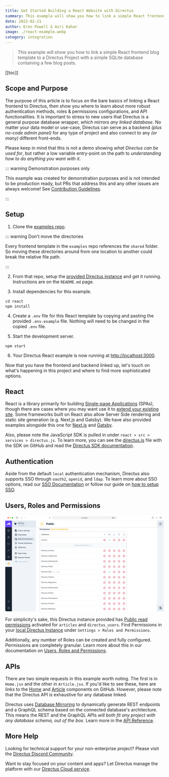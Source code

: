 ```yaml
---
title: Get Started Building a React Website with Directus
summary: This example will show you how to link a simple React frontend blog template to a Directus Project with a simple SQLite database containing a few blog posts.
date: 2022-02-21
author: Eron Powell & Azri Kahar
image: ./react-example.webp
category: integration
---
```


> This example will show you how to link a simple React frontend blog template to a Directus Project with a simple SQLite database containing a few blog posts.

[[toc]]

## Scope and Purpose

The purpose of this article is to focus on the bare basics of linking a React frontend to Directus, then show you where to learn about more robust authentication methods, roles & permissions configurations, and API functionalities. It is important to stress to new users that Directus is a general purpose database wrapper, _which mirrors any linked database_. No matter your data model or use-case, Directus can serve as a backend _(plus no-code admin panel)_ for any type of project and also connect to any _(or many)_ different front-ends.

Please keep in mind that this is not a demo showing _what Directus can be used for_, but rather a low variable entry-point on the path to _understanding how to do anything you want with it_.

::: warning Demonstration purposes only

This example was created for demonstration purposes and is not intended to be production ready, but PRs that address this and any other issues are always welcome! See [Contribution Guidelines](https://docs.directus.io/contributing/introduction/).

:::

## Setup

1. Clone the [examples repo](https://github.com/directus/examples).

::: warning Don't move the directories

Every frontend template in the `examples` repo references the `shared` folder. So moving these directories around from one location to another could break the relative file path.

:::

2. From that repo, setup the [provided Directus instance](https://github.com/directus/examples/tree/main/directus) and get it running. Instructions are on the `README.md` page.

3. Install dependencies for this example.

```
cd react
npm install
```

4. Create a `.env` file for this React template by copying and pasting the provided `.env.example` file. Nothing will need to be changed in the copied `.env` file.

5. Start the development server.

```
npm start
```

6. Your Directus React example is now running at <http://localhost:3000>.

Now that you have the frontend and backend linked up, let's touch on what's happening in this project and where to find more sophisticated options.

## React

React is a library primarily for building [Single-page Applications](https://reactjs.org/) (SPAs), though there are cases where you may want use it to [extend your existing site](https://reactjs.org/docs/add-react-to-a-website.html). Some frameworks built on React also allow Server Side rendering and static site generation (e.g. Next.js and Gatsby). We have also provided examples alongside this one for [Next.js](https://github.com/directus/examples/tree/main/nextjs) and [Gatsby](https://github.com/directus/examples/tree/main/gatsby).

Also, please note the JavaScript SDK is pulled in under `react > src > services > directus.js`. To learn more, you can see the [directus.js](https://github.com/directus/examples/blob/main/react/src/services/directus.js) file with the SDK on GitHub and read the [Directus SDK documentation](https://docs.directus.io/reference/sdk/).

## Authentication

Aside from the default `local` authentication mechanism, Directus also supports SSO through `oauth2`, `openid`, and `ldap`. To learn more about SSO options, read our [SSO Documentation](https://docs.directus.io/configuration/config-options/#authentication) or follow our guide on [how to setup SSO](https://docs.directus.io/configuration/sso/).

## Users, Roles and Permissions

![Directus Permissions](roles-and-permissions-20220222A.webp)

For simplicity's sake, this Directus instance provided has [Public read permissions](https://docs.directus.io/getting-started/quickstart/#_6-set-role-public-permissions) activated for `articles` and `directus_users`. Find Permissions in your [local Directus Instance](http://localhost:8055/admin/settings/roles/public) under `Settings > Roles and Permissions`.

Additionally, any number of Roles can be created and fully configured. Permissions are completely granular. Learn more about this in our documentation on [Users, Roles and Permissions](https://docs.directus.io/configuration/users-roles-permissions/).

## APIs

There are two simple requests in this example worth noting. The first is in `Home.jsx` and the other in `Article.jsx`. If you'd like to see these, here are links to the [Home](https://github.com/directus/examples/blob/main/react/src/routes/Home.jsx) and [Article](https://github.com/directus/examples/blob/main/react/src/routes/Article.jsx) components on GitHub. However, please note that the Directus API is exhaustive for any database linked.

Directus uses [Database Mirroring](https://docs.directus.io/getting-started/introduction/#database-mirroring) to dynamically generate REST endpoints and a GraphQL schema based on the connected database's architecture. This means the REST and the GraphQL APIs _will both fit any project with any database schema, out of the box_. Learn more in the [API Reference](https://docs.directus.io/reference/introduction/).

## More Help

Looking for technical support for your non-enterprise project? Please visit the [Directus Discord Community](https://directus.chat/).

Want to stay focused on your content and apps? Let Directus manage the platform with our [Directus Cloud service](https://directus.io/pricing/).
